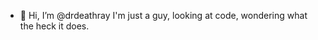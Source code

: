 - 👋 Hi, I’m @drdeathray
I'm just a guy, looking at code, wondering what the heck it does.

<!---
drdeathray/drdeathray is a ✨ special ✨ repository because its `README.md` (this file) appears on your GitHub profile.
You can click the Preview link to take a look at your changes.
--->

